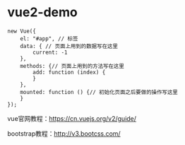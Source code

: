# vue2-demo

```
new Vue({
    el: "#app", // 标签
    data: { // 页面上用到的数据写在这里
        current: -1
    },
    methods: {// 页面上用到的方法写在这里
        add: function (index) {
        }
    },
    mounted: function () {// 初始化页面之后要做的操作写这里
    }
});
```

vue官网教程：https://cn.vuejs.org/v2/guide/

bootstrap教程：http://v3.bootcss.com/
